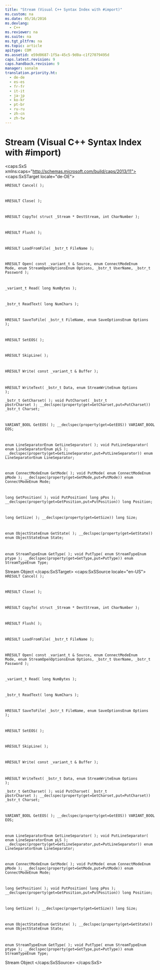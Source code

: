```yaml
---
title: "Stream (Visual C++ Syntax Index with #import)"
ms.custom: na
ms.date: 05/16/2016
ms.devlang: 
  - C++
ms.reviewer: na
ms.suite: na
ms.tgt_pltfrm: na
ms.topic: article
apitype: COM
ms.assetid: e59d0687-1f5a-45c5-9d0a-c1f27079495d
caps.latest.revision: 9
caps.handback.revision: 9
manager: sonalm
translation.priority.ht: 
  - de-de
  - es-es
  - fr-fr
  - it-it
  - ja-jp
  - ko-kr
  - pt-br
  - ru-ru
  - zh-cn
  - zh-tw
---
```

# Stream (Visual C++ Syntax Index with #import)
<?xml version="1.0" encoding="utf-8"?>
<caps:SxS xmlns:caps="http://schemas.microsoft.com/build/caps/2013/11">
  <caps:SxSTarget locale="de-DE">
    <developerReferenceWithoutSyntaxDocument xsi:schemaLocation="http://ddue.schemas.microsoft.com/authoring/2003/5 http://dduestorage.blob.core.windows.net/ddueschema/developer.xsd" xmlns="http://ddue.schemas.microsoft.com/authoring/2003/5" xmlns:xlink="http://www.w3.org/1999/xlink" xmlns:xsi="http://www.w3.org/2001/XMLSchema-instance">
      <introduction></introduction>
      <section>
        <title>
          <caps:sentence sentenceid="a9ac5a6cc3cbe84f9c18323af2b9007f" id="tgt1" class="tgtSentence">Methods</caps:sentence>
        </title>
        <content>
          <code>HRESULT Cancel( );

HRESULT Close( );

HRESULT CopyTo( struct _Stream * DestStream, int CharNumber );

HRESULT Flush( );

HRESULT LoadFromFile( _bstr_t FileName );

HRESULT Open( const _variant_t &amp; Source, enum
    ConnectModeEnum Mode, enum     StreamOpenOptionsEnum Options, _bstr_t
    UserName, _bstr_t Password );

_variant_t Read( long NumBytes );

_bstr_t ReadText( long NumChars );

HRESULT SaveToFile( _bstr_t FileName, enum SaveOptionsEnum
    Options );

HRESULT SetEOS( );

HRESULT SkipLine( );

HRESULT Write( const _variant_t &amp; Buffer );

HRESULT WriteText( _bstr_t Data, enum StreamWriteEnum
    Options );</code>
        </content>
      </section>
      <section>
        <title>
          <caps:sentence sentenceid="74693d2fc58b46bd06410f278e39aa71" id="tgt2" class="tgtSentence">Properties</caps:sentence>
        </title>
        <content>
          <code>_bstr_t GetCharset( );
void PutCharset( _bstr_t pbstrCharset );
__declspec(property(get=GetCharset,put=PutCharset)) _bstr_t Charset;

VARIANT_BOOL GetEOS( );
__declspec(property(get=GetEOS)) VARIANT_BOOL EOS;

enum LineSeparatorEnum GetLineSeparator( );
void PutLineSeparator( enum LineSeparatorEnum pLS );
__declspec(property(get=GetLineSeparator,put=PutLineSeparator)) enum
    LineSeparatorEnum LineSeparator;

enum ConnectModeEnum GetMode( );
void PutMode( enum ConnectModeEnum pMode );
__declspec(property(get=GetMode,put=PutMode)) enum ConnectModeEnum Mode;

long GetPosition( );
void PutPosition( long pPos );
__declspec(property(get=GetPosition,put=PutPosition)) long Position;

long GetSize( );
__declspec(property(get=GetSize)) long Size;

enum ObjectStateEnum GetState( );
__declspec(property(get=GetState)) enum ObjectStateEnum State;

enum StreamTypeEnum GetType( );
void PutType( enum StreamTypeEnum ptype );
__declspec(property(get=GetType,put=PutType)) enum StreamTypeEnum Type;</code>
        </content>
      </section>
      <relatedTopics>
        <link xlink:href="0514531f-009d-4519-abc3-d727014a39f1">Stream Object</link>
      </relatedTopics>
    </developerReferenceWithoutSyntaxDocument>
  </caps:SxSTarget>
  <caps:SxSSource locale="en-US">
    <developerReferenceWithoutSyntaxDocument xsi:schemaLocation="http://ddue.schemas.microsoft.com/authoring/2003/5 http://dduestorage.blob.core.windows.net/ddueschema/developer.xsd" xmlns="http://ddue.schemas.microsoft.com/authoring/2003/5" xmlns:xlink="http://www.w3.org/1999/xlink" xmlns:xsi="http://www.w3.org/2001/XMLSchema-instance">
      <introduction></introduction>
      <section>
        <title>
          <caps:sentence id="src1" class="srcSentence">Methods</caps:sentence>
        </title>
        <content>
          <code>HRESULT Cancel( );

HRESULT Close( );

HRESULT CopyTo( struct _Stream * DestStream, int CharNumber );

HRESULT Flush( );

HRESULT LoadFromFile( _bstr_t FileName );

HRESULT Open( const _variant_t &amp; Source, enum
    ConnectModeEnum Mode, enum     StreamOpenOptionsEnum Options, _bstr_t
    UserName, _bstr_t Password );

_variant_t Read( long NumBytes );

_bstr_t ReadText( long NumChars );

HRESULT SaveToFile( _bstr_t FileName, enum SaveOptionsEnum
    Options );

HRESULT SetEOS( );

HRESULT SkipLine( );

HRESULT Write( const _variant_t &amp; Buffer );

HRESULT WriteText( _bstr_t Data, enum StreamWriteEnum
    Options );</code>
        </content>
      </section>
      <section>
        <title>
          <caps:sentence id="src2" class="srcSentence">Properties</caps:sentence>
        </title>
        <content>
          <code>_bstr_t GetCharset( );
void PutCharset( _bstr_t pbstrCharset );
__declspec(property(get=GetCharset,put=PutCharset)) _bstr_t Charset;

VARIANT_BOOL GetEOS( );
__declspec(property(get=GetEOS)) VARIANT_BOOL EOS;

enum LineSeparatorEnum GetLineSeparator( );
void PutLineSeparator( enum LineSeparatorEnum pLS );
__declspec(property(get=GetLineSeparator,put=PutLineSeparator)) enum
    LineSeparatorEnum LineSeparator;

enum ConnectModeEnum GetMode( );
void PutMode( enum ConnectModeEnum pMode );
__declspec(property(get=GetMode,put=PutMode)) enum ConnectModeEnum Mode;

long GetPosition( );
void PutPosition( long pPos );
__declspec(property(get=GetPosition,put=PutPosition)) long Position;

long GetSize( );
__declspec(property(get=GetSize)) long Size;

enum ObjectStateEnum GetState( );
__declspec(property(get=GetState)) enum ObjectStateEnum State;

enum StreamTypeEnum GetType( );
void PutType( enum StreamTypeEnum ptype );
__declspec(property(get=GetType,put=PutType)) enum StreamTypeEnum Type;</code>
        </content>
      </section>
      <relatedTopics>
        <link xlink:href="0514531f-009d-4519-abc3-d727014a39f1">Stream Object</link>
      </relatedTopics>
    </developerReferenceWithoutSyntaxDocument>
  </caps:SxSSource>
</caps:SxS>